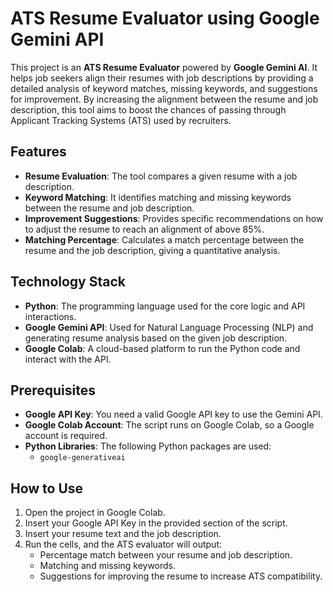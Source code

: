 # ATS Resume Evaluator using Google Gemini API

This project is an **ATS Resume Evaluator** powered by **Google Gemini AI**. It helps job seekers align their resumes with job descriptions by providing a detailed analysis of keyword matches, missing keywords, and suggestions for improvement. By increasing the alignment between the resume and job description, this tool aims to boost the chances of passing through Applicant Tracking Systems (ATS) used by recruiters.

## Features
- **Resume Evaluation**: The tool compares a given resume with a job description.
- **Keyword Matching**: It identifies matching and missing keywords between the resume and job description.
- **Improvement Suggestions**: Provides specific recommendations on how to adjust the resume to reach an alignment of above 85%.
- **Matching Percentage**: Calculates a match percentage between the resume and the job description, giving a quantitative analysis.
  
## Technology Stack
- **Python**: The programming language used for the core logic and API interactions.
- **Google Gemini API**: Used for Natural Language Processing (NLP) and generating resume analysis based on the given job description.
- **Google Colab**: A cloud-based platform to run the Python code and interact with the API.

## Prerequisites
- **Google API Key**: You need a valid Google API key to use the Gemini API.
- **Google Colab Account**: The script runs on Google Colab, so a Google account is required.
- **Python Libraries**: The following Python packages are used:
  - `google-generativeai`

## How to Use
1. Open the project in Google Colab.
2. Insert your Google API Key in the provided section of the script.
3. Insert your resume text and the job description.
4. Run the cells, and the ATS evaluator will output:
   - Percentage match between your resume and job description.
   - Matching and missing keywords.
   - Suggestions for improving the resume to increase ATS compatibility.
